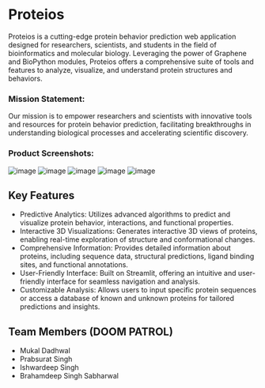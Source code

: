 # Proteios
Proteios is a cutting-edge protein behavior prediction web application designed for researchers, scientists, and students in the field of bioinformatics and molecular biology. Leveraging the power of Graphene and BioPython modules, Proteios offers a comprehensive suite of tools and features to analyze, visualize, and understand protein structures and behaviors.

### Mission Statement:
Our mission is to empower researchers and scientists with innovative tools and resources for protein behavior prediction, facilitating breakthroughs in understanding biological processes and accelerating scientific discovery.

### Product Screenshots:
![image](https://github.com/MukalDadhwal/proteios/assets/49749697/b30ee29c-9f1b-49bf-992c-6e112f6f782a)
![image](https://github.com/MukalDadhwal/proteios/assets/49749697/eb5625bd-2655-4a5d-aaa2-36830bb0a3f4)
![image](https://github.com/MukalDadhwal/proteios/assets/49749697/294dce7c-0b3f-4019-a391-44b39150d45e)
![image](https://github.com/MukalDadhwal/proteios/assets/49749697/812aa193-c16e-433d-9e1b-b976995f120a)
![image](https://github.com/MukalDadhwal/proteios/assets/49749697/69f2a344-0346-4ba5-94a2-38309adfbb22)

## Key Features

- Predictive Analytics: Utilizes advanced algorithms to predict and visualize protein behavior, interactions, and functional properties.
- Interactive 3D Visualizations: Generates interactive 3D views of proteins, enabling real-time exploration of structure and conformational changes.
- Comprehensive Information: Provides detailed information about proteins, including sequence data, structural predictions, ligand binding sites, and functional annotations.
- User-Friendly Interface: Built on Streamlit, offering an intuitive and user-friendly interface for seamless navigation and analysis.
- Customizable Analysis: Allows users to input specific protein sequences or access a database of known and unknown proteins for tailored predictions and insights.

## Team Members (DOOM PATROL)

- Mukal Dadhwal
- Prabsurat Singh
- Ishwardeep Singh
- Brahamdeep Singh Sabharwal


